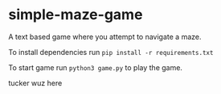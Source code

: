 # simple-maze-game

A text based game where you attempt to navigate a maze.

To install dependencies run `pip install -r requirements.txt`

To start game run `python3 game.py` to play the game.

tucker wuz here
